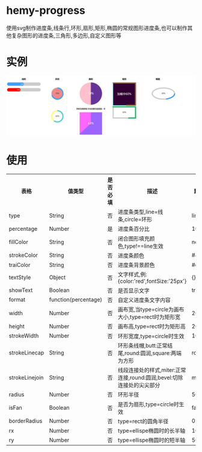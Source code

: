 # hemy-progress
使用svg制作进度条,线条行,环形,扇形,矩形,椭圆的常规图形进度条,也可以制作其他复杂图形的进度条,三角形,多边形,自定义图形等
# 实例
![常规例子](./src/assets/1.jpg)
# 使用
<table>
  <tr>
    <th>表格</th>
    <th>值类型</th>
    <th>是否必填</th>
    <th>描述</th>
    <th>默认值</th>
  </tr>
  <tr>
    <td>type</td>
    <td>String</td>
    <td>否</td>
    <td>进度条类型,line=线条,circle=环形</td>
    <td>line</td>
  </tr>
  <tr>
    <td>percentage</td>
    <td>Number</td>
    <td>是</td>
    <td>进度条百分比</td>
    <td>100</td>
  </tr>
    <tr>
    <td>fillColor</td>
    <td>String</td>
    <td>否</td>
    <td>闭合图形填充颜色,type!==line生效</td>
    <td>none</td>
  </tr>
   <tr>
    <td>strokeColor</td>
    <td>String</td>
    <td>否</td>
    <td>进度条颜色</td>
    <td>#409eff</td>
  </tr>
   <tr>
    <td>traiColor</td>
    <td>String</td>
    <td>否</td>
    <td>进度条背景颜色</td>
    <td>#eee</td>
  </tr>
   <tr>
    <td>textStyle</td>
    <td>Object</td>
    <td>否</td>
    <td>文字样式,例:{color:'red',fontSize:'25px'}</td>
    <td>{}</td>
  </tr>
  <tr>
    <td>showText</td>
    <td>Boolean</td>
    <td>否</td>
    <td>是否显示文字</td>
    <td>true</td>
  </tr>
   <tr>
    <td>format</td>
    <td>function(percentage)</td>
    <td>否</td>
    <td>自定义进度条文字内容</td>
    <td></td>
  </tr>
  <tr>
    <td>width</td>
    <td>Number</td>
    <td>否</td>
    <td>画布宽,当type=circle为画布大小,type=rect时为矩形宽</td>
    <td>200</td>
  </tr>
  <tr>
    <td>height</td>
    <td>Number</td>
    <td>否</td>
    <td>画布高,type=rect时为矩形高</td>
    <td>200</td>
  </tr>
  <tr>
    <td>strokeWidth</td>
    <td>Number</td>
    <td>否</td>
    <td>环形宽度,type=circle时生效</td>
    <td>10</td>
  </tr>
  <tr>
    <td>strokeLinecap</td>
    <td>String</td>
    <td>否</td>
    <td>环形条线帽,butt:正常结尾,round:圆润,square:两端为方形</td>
    <td>round</td>
  </tr>
   <tr>
    <td>strokeLinejoin</td>
    <td>String</td>
    <td>否</td>
    <td>线段连接处的样式,miter:正常连接,round:圆润,bevel:切除连接处的尖尖部分</td>
    <td>miter</td>
  </tr>
  <tr>
    <td>radius</td>
    <td>Number</td>
    <td>否</td>
    <td>环形半径</td>
    <td>50</td>
  </tr>
  <tr>
    <td>isFan</td>
    <td>Boolean</td>
    <td>否</td>
    <td>是否为扇形,type=circle时生效</td>
    <td>false</td>
  </tr>
  <tr>
    <td>borderRadius</td>
    <td>Number</td>
    <td>否</td>
    <td>type=rect的圆角半径</td>
    <td>0</td>
  </tr>
  <tr>
    <td>rx</td>
    <td>Number</td>
    <td>否</td>
    <td>type=ellispe椭圆时的长半轴</td>
    <td>100</td>
  </tr>
  <tr>
    <td>ry</td>
    <td>Number</td>
    <td>否</td>
    <td>type=ellispe椭圆时的短半轴</td>
    <td>50</td>
  </tr>
</table>